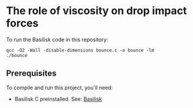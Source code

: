 # The role of viscosity on drop impact forces

To run the Basilisk code in this repository:

```shell
qcc -O2 -Wall -disable-dimensions bounce.c -o bounce -lm
./bounce

```

## Prerequisites

To compile and run this project, you'll need:

- Basilisk C preinstalled. See: [Basilisk](https://basilisk.fr/)
